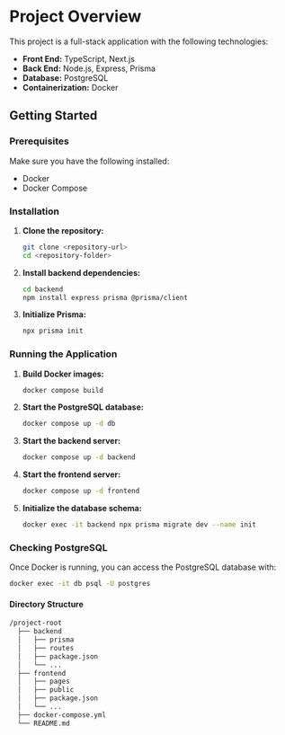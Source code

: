 # Project Overview

This project is a full-stack application with the following technologies:

- **Front End:** TypeScript, Next.js
- **Back End:** Node.js, Express, Prisma
- **Database:** PostgreSQL
- **Containerization:** Docker

## Getting Started

### Prerequisites

Make sure you have the following installed:

- Docker
- Docker Compose

### Installation

1. **Clone the repository:**

    ```bash
    git clone <repository-url>
    cd <repository-folder>
    ```

2. **Install backend dependencies:**

    ```bash
    cd backend
    npm install express prisma @prisma/client
    ```

3. **Initialize Prisma:**

    ```bash
    npx prisma init
    ```

### Running the Application

1. **Build Docker images:**

    ```bash
    docker compose build
    ```

2. **Start the PostgreSQL database:**

    ```bash
    docker compose up -d db
    ```

3. **Start the backend server:**

    ```bash
    docker compose up -d backend
    ```

4. **Start the frontend server:**

    ```bash
    docker compose up -d frontend
    ```

5. **Initialize the database schema:**

    ```bash
    docker exec -it backend npx prisma migrate dev --name init
    ```

### Checking PostgreSQL

Once Docker is running, you can access the PostgreSQL database with:

```bash
docker exec -it db psql -U postgres
```

#### Directory Structure
```bash
/project-root
  ├── backend
  │   ├── prisma
  │   ├── routes
  │   ├── package.json
  │   └── ...
  ├── frontend
  │   ├── pages
  │   ├── public
  │   ├── package.json
  │   └── ...
  ├── docker-compose.yml
  └── README.md
```